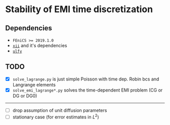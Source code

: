 # Stability of EMI time discretization

## Dependencies
- `FEniCS >= 2019.1.0`
- [`xii`](https://github.com/MiroK/fenics_ii) and it's dependencies
- [`ulfy`](https://github.com/MiroK/ulfy)

## TODO
- [x] `solve_lagrange.py` is just simple Poisson with time dep. Robin bcs and Langrange elements
- [x] `solve_emi_lagrange*.py` solves the time-dependent EMI problem (CG or DG or DG0)
----------------------------------------------------------------------
- [ ] drop assumption of unit diffusion parameters
- [ ] stationary case (for error estimates in $L^2$)